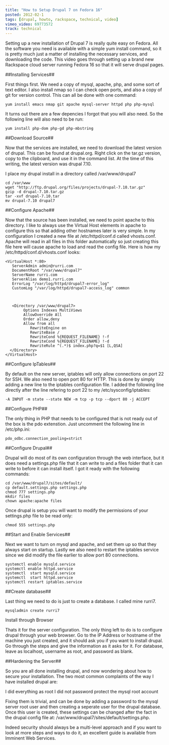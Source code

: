 ```yaml
---
title: "How to Setup Drupal 7 on Fedora 16"
posted: 2012-02-1
tags: [drupal, howto, rackspace, technical, video]
vimeo_video: 69773572
track: technical
---
```

Setting up a new installation of Drupal 7 is really quite easy on Fedora.  All the software you need is available with a simple yum install command, so it is pretty much just a matter of installing the necessary services, and downloading the code.  This video goes through setting up a brand new Rackspace cloud server running Fedora 16 so that it will serve drupal pages.

##Installing Services##

First things first.  We need a copy of mysql, apache, php, and some sort of text editor.  I also install nmap so I can check open ports, and also a copy of git for version control.  This can all be done with one command:

`yum install emacs nmap git apache mysql-server httpd php php-mysql`

It turns out there are a few depencies I forgot that you will also need.  So the following line will also need to be run:

`yum install php-dom php-gd php-mbstring`

##Download Source##

Now that the services are installed, we need to download the latest version of drupal.  This can be found at drupal.org.  Right click on the tar.gz version, copy to the clipboard, and use it in the command list.  At the time of this writing, the latest version was drupal 7.10.

I place my drupal install in a directory called /var/www/drupal7

```
cd /var/www
wget "http://ftp.drupal.org/files/projects/drupal-7.10.tar.gz"
gzip -d drupal-7.10.tar.gz
tar -xvf drupal-7.10.tar
mv drupal-7.10 drupal7
```

##Configure Apache##

Now that the source has been installed, we need to point apache to this directory.  I like to always use the Virtual Host elements in apache to configure this so that adding other hostnames later is very simple.  In my configuration I created a new file at /etc/httpd/conf.d called vhosts.conf.  Apache will read in all files in this folder automatically so just creating this file here will cause apache to load and read the config file.  Here is how my /etc/httpd/conf.d/vhosts.conf looks:

```
<VirtualHost *:80>
   ServerAdmin admin@rurri.com
   DocumentRoot "/var/www/drupal7"
   ServerName rurri.com
   ServerAlias demo1.rurri.com
   ErrorLog "/var/log/httpd/drupal7-error_log"
   CustomLog "/var/log/httpd/drupal7-access_log" common



   <Directory /var/www/drupal7>
        Options Indexes MultiViews
        AllowOverride All
        Order allow,deny
        Allow from all
           RewriteEngine on
           RewriteBase /
           RewriteCond %{REQUEST_FILENAME} !-f
           RewriteCond %{REQUEST_FILENAME} !-d
           RewriteRule ^(.*)$ index.php?q=$1 [L,QSA]
  </Directory>
</VirtualHost>
```

##Configure IpTables##

By default on the new server, iptables will only allow connections on port 22 for SSH.  We also need to open port 80 for HTTP.  This is done by simply adding a new line to the iptables configuration file.  I added the following line directly after the line refering to port 22 to my /etc/sysconfig/iptables:

`-A INPUT -m state --state NEW -m tcp -p tcp --dport 80 -j ACCEPT`

##Configure PHP##

The only thing in PHP that needs to be configured that is not ready out of the box is the pdo extenstion.  Just uncomment the following line in /etc/php.ini:

`pdo_odbc.connection_pooling=strict`

##Configure Drupal##

Drupal will do most of its own configuration through the web interface, but it does need a settings.php file that it can write to and a files folder that it can write to before it can install itself. I got it ready with the following commands:

```
cd /var/www/drupal7/sites/default/
cp default.settings.php settings.php
chmod 777 settings.php
mkdir files
chown apache:apache files
```

Once drupal is setup you will want to modify the permissions of your settings.php file to be read only:

`chmod 555 settings.php`

##Start and Enable Services##

Next we want to turn on mysql and apache, and set them up so that they always start on startup.  Lastly we also need to restart the iptables service since we did modify the file earlier to allow port 80 connections.

```
systemctl enable mysqld.service
systemctl enable httpd.service
systemctl  start mysqld.service
systemctl  start httpd.service
systemctl restart iptables.service
```

##Create database##

Last thing we need to do is just to create a database.  I called mine rurri7.

`mysqladmin create rurri7`

Install through Browser

Thats it for the server configuration.  The only thing left to do is to configure drupal through your web browser.  Go to the IP Address or hostname of the machine you just created, and it should ask you if you want to install drupal.  Go through the steps and give the information as it asks for it.  For database, leave as localhost, username as root, and password as blank.

##Hardening the Server##

So you are all done installing drupal, and now wondering about how to secure your installation.  The two most common complaints of the way I have installed drupal are:

I did everything as root
I did not password protect the mysql root account

Fixing them is trivial, and can be done by adding a password to the mysql server root user and then creating a seperate user for the drupal database.  Once this user is created, these settings can be changed after the fact in the drupal config file at: /var/www/drupal7/sites/default/settings.php.

Indeed security should always be a multi-level approach and if you want to look at more steps and ways to do it, an excellent guide is available from Imminent Web Services.